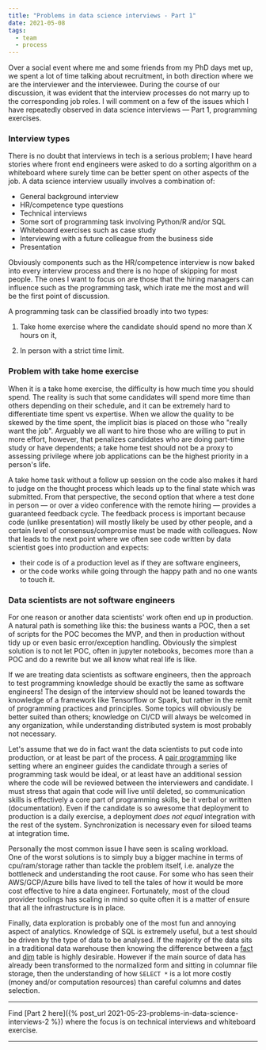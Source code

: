 ```yaml
---
title: "Problems in data science interviews - Part 1"
date: 2021-05-08
tags:
  - team
  - process
---
```

Over a social event where me and some friends from my PhD days met up, we spent a lot of time talking
about recruitment, in both direction where we are the interviewer and the interviewee.  During the
course of our discussion, it was evident that the interview processes do not marry up to the corresponding
job roles.  I will comment on a few of the issues which I have repeatedly observed in data science interviews &mdash;
Part 1, programming exercises. 

### Interview types

There is no doubt that interviews in tech is a serious problem; I have heard stories where front end engineers
were asked to do a sorting algorithm on a whiteboard where surely time can be better spent on other aspects of the job.
A data science interview usually involves a combination of:
- General background interview
- HR/competence type questions
- Technical interviews
- Some sort of programming task involving Python/R and/or SQL
- Whiteboard exercises such as case study
- Interviewing with a future colleague from the business side
- Presentation

Obviously components such as the HR/competence interview is now baked into every interview process
and there is no hope of skipping for most people.  The ones I want to focus on are those that the hiring managers
can influence such as the programming task, which irate me the most and will be the first point of discussion.  

A programming task can be classified broadly into two types:

1. Take home exercise where the candidate should spend no more than X hours on it,

2. In person with a strict time limit.

### Problem with take home exercise

When it is a take home exercise, the difficulty is how much time you should spend.  The reality is such that
some candidates will spend more time than others depending on their schedule, and it can be extremely hard to
differentiate time spent vs expertise. When we allow the quality to be skewed by the time spent, the implicit bias
is placed on those who "really want the job".  Arguably we all want to hire those who are willing to put in more
effort, however, that penalizes candidates who are doing part-time study or have dependents; a take home test
should not be a proxy to assessing privilege where job applications can be the highest priority in a person's life. 

A take home task without a follow up session on the code also makes it hard to judge on the thought process
which leads up to the final state which was submitted.  From that perspective, the second option that where
a test done in person &mdash; or over a video conference with the remote hiring &mdash; provides
a guaranteed feedback cycle.  The feedback process is important because code (unlike presentation) will
mostly likely be used by other people, and a certain level of consensus/compromise must be made with colleagues.
Now that leads to the next point where we often see code written by data scientist goes into production and expects:
- their code is of a production level as if they are software engineers,
- or the code works while going through the happy path and no one wants to touch it.

### Data scientists are not software engineers

For one reason or another data scientists' work often end up in production.  A natural path is something like this:
the business wants a POC, then a set of scripts for the POC becomes the MVP, and then in production without
tidy up or even basic error/exception handling.  Obviously the simplest solution is to not let POC, often
in jupyter notebooks, becomes more than a POC and do a rewrite but we all know what real life is like.
 
If we are treating data scientists as software engineers, then the approach
to test programming knowledge should be exactly the same as software engineers!  The design of the interview
should not be leaned towards the knowledge of a framework like Tensorflow or Spark, but rather in the remit
of programming practices and principles.  Some topics will obviously be better suited than others; knowledge
on CI/CD will always be welcomed in any organization, while understanding distributed system is most
probably not necessary. 

Let's assume that we do in fact want the data scientists to put code into production, or at least be part of
the process.  A
[pair programming](https://en.wikipedia.org/wiki/Pair_programming) like setting where an engineer guides the
candidate through a series of programming task would be ideal, or at least have an additional session where
the code will be reviewed between the interviewers and candidate.
I must stress that again that code will live until deleted, so communication skills is effectively a
core part of programming skills, be it verbal or written (documentation). Even if the candidate is so awesome that
deployment to production is a daily exercise, a deployment *does not equal* integration with the rest of the system. 
Synchronization is necessary even for siloed teams at integration time.

Personally the most common issue I have seen is scaling workload.  
One of the worst solutions is to simply buy a bigger machine in terms of cpu/ram/storage rather than
tackle the problem itself, i.e. analyze the bottleneck and understanding the root cause.  For some who has seen
their AWS/GCP/Azure bills have lived to tell the tales of how it would be more cost effective to hire a
data engineer.  Fortunately, most of the cloud provider toolings has scaling in mind so quite often
it is a matter of ensure that all the infrastructure is in place.

Finally, data exploration is probably one of the most fun and annoying aspect of analytics.  Knowledge of SQL is
extremely useful, but a test should be driven by the type of data to be analysed.  If the
majority of the data sits in a traditional data warehouse then knowing the difference between a
[fact](https://en.wikipedia.org/wiki/Fact_table) and [dim](https://en.wikipedia.org/wiki/Dimension_(data_warehouse))
table is highly desirable.  However if the main source of data has already been transformed to the normalized form
and sitting in columnar file storage, then the understanding of how `SELECT *` is a lot more costly (money and/or 
computation resources) than careful columns and dates selection.

---
Find [Part 2 here]({% post_url 2021-05-23-problems-in-data-science-interviews-2 %})
where the focus is on technical interviews and whiteboard exercise.

---
